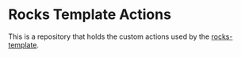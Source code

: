 # Rocks Template Actions

This is a repository that holds the custom actions used by the
[rocks-template](https://github.com/canonical/rocks-template).
